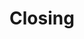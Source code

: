 ---
title: "Closing"
location: "Main Downstairs"
time: "4:40 — 5:15pm"
order: "H"
edition: "2024"
---